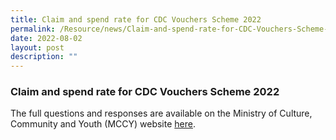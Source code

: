```yaml
---
title: Claim and spend rate for CDC Vouchers Scheme 2022
permalink: /Resource/news/Claim-and-spend-rate-for-CDC-Vouchers-Scheme-2022
date: 2022-08-02
layout: post
description: ""
---
```

### Claim and spend rate for CDC Vouchers Scheme 2022

The full questions and responses are available on the Ministry of Culture, Community and Youth (MCCY) website [here](https://www.mccy.gov.sg/about-us/news-and-resources/parliamentary-matters/2022/Aug/claim-and-spend-rate-for-cdc-vouchers-scheme-2022).